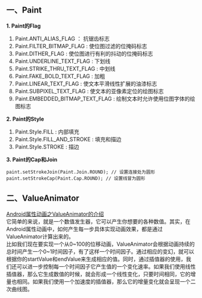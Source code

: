 
## 一、Paint
**1. Paint的Flag**  
1. Paint.ANTI_ALIAS_FLAG ： 抗锯齿标志
1. Paint.FILTER_BITMAP_FLAG : 使位图过滤的位掩码标志
1. Paint.DITHER_FLAG : 使位图进行有利的抖动的位掩码标志
1. Paint.UNDERLINE_TEXT_FLAG : 下划线
1. Paint.STRIKE_THRU_TEXT_FLAG : 中划线
1. Paint.FAKE_BOLD_TEXT_FLAG : 加粗
1. Paint.LINEAR_TEXT_FLAG : 使文本平滑线性扩展的油漆标志
1. Paint.SUBPIXEL_TEXT_FLAG : 使文本的亚像素定位的绘图标志
1. Paint.EMBEDDED_BITMAP_TEXT_FLAG : 绘制文本时允许使用位图字体的绘图标志

**2. Paint的Style**  
1. Paint.Style.FILL : 内部填充  
1. Paint.Style.FILL_AND_STROKE : 填充和描边
1. Paint.Style.STROKE : 描边

**3. Paint的Cap和Join**  
```
paint.setStrokeJoin(Paint.Join.ROUND); // 设置连接处为圆形
paint.setStrokeCap(Paint.Cap.ROUND); // 设置线冒为圆形
```

## 二、ValueAnimator
[Android属性动画之ValueAnimator的介绍](https://www.cnblogs.com/huolongluo/p/6792362.html)  
它简单的来说，就是一个数值发生器，它可以产生你想要的各种数值。其实，在Android属性动画中，如何产生每一步具体实现动画效果，都是通过ValueAnimator计算出来的。  
比如我们现在要实现一个从0\~100的位移动画，ValueAnimator会根据动画持续的总时间产生一个0\~1时间因子，有了这样一个时间因子。通过相应的变幻，就可以根据你的startValue和endValue来生成相应的值。同时，通过插值器的使用，我们还可以进一步控制每一个时间因子它产生值的一个变化速率。如果我们使用线性插值器，那么它生成数值的时候，就会形成一个线性变化，只要时间相同，它的增量也相同。如果我们使用一个加速度的插值器，那么它的增量变化就会呈现一个二次曲线图。  
